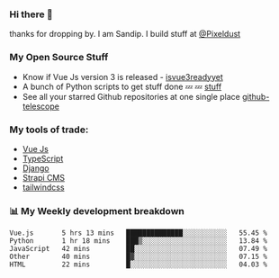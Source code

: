 ### Hi there 👋

thanks for dropping by.
I am Sandip. I build stuff at [@Pixeldust](github.com/pixeldust-in/)

###  **My Open Source Stuff**

 - Know if Vue Js version 3 is released -  [isvue3readyyet](https://github.com/sandiprb/isvue3readyyet)
 - A bunch of Python scripts to get stuff done 💤 💤 [stuff](https://github.com/sandiprb/stuff)
 - See all your starred Github repositories at one single place [github-telescope](https://github.com/sandiprb/github-telescope)



###  **My tools of trade:**
 - [Vue Js](https://github.com/vuejs/vue/)
 - [TypeScript](https://github.com/microsoft/TypeScript)
 - [Django](github.com/django/django)
 - [Strapi CMS](github.com/strapi/strapi)
 - [tailwindcss](https://github.com/tailwindlabs/tailwindcss)


###  📊 **My Weekly development breakdown**
<!--START_SECTION:waka-->
```text
Vue.js       5 hrs 13 mins   ██████████████░░░░░░░░░░░   55.45 % 
Python       1 hr 18 mins    ███▒░░░░░░░░░░░░░░░░░░░░░   13.84 % 
JavaScript   42 mins         ██░░░░░░░░░░░░░░░░░░░░░░░   07.49 % 
Other        40 mins         █▓░░░░░░░░░░░░░░░░░░░░░░░   07.15 % 
HTML         22 mins         █░░░░░░░░░░░░░░░░░░░░░░░░   04.03 % 
```
<!--END_SECTION:waka-->
